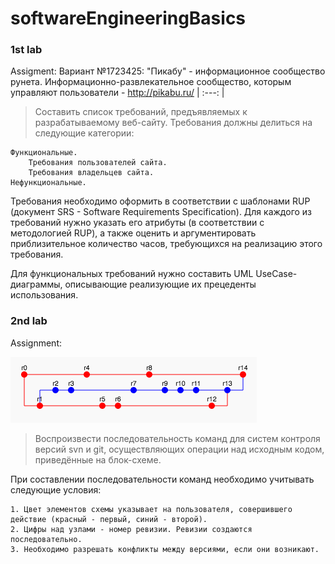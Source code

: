 # softwareEngineeringBasics

### 1st lab 
Assigment:
Вариант №1723425: "Пикабу" - информационное сообщество рунета. Информационно-развлекательное сообщество, которым управляют пользователи - http://pikabu.ru/ | 
:---: |
> Составить список требований, предъявляемых к разрабатываемому веб-сайту. Требования должны делиться на следующие категории:

    Функциональные.
        Требования пользователей сайта.
        Требования владельцев сайта.
    Нефункциональные.

Требования необходимо оформить в соответствии с шаблонами RUP (документ SRS - Software Requirements Specification). Для каждого из требований нужно указать его атрибуты (в соответствии с методологией RUP), а также оценить и аргументировать приблизительное количество часов, требующихся на реализацию этого требования.

Для функциональных требований нужно составить UML UseCase-диаграммы, описывающие реализующие их прецеденты использования. <br/>

### 2nd lab 
Assignment: <br/>

<img src="resources/2.png">

> Воспроизвести последовательность команд для систем контроля версий svn и git, осуществляющих операции над исходным кодом, приведённые на блок-схеме.

При составлении последовательности команд необходимо учитывать следующие условия:

    1. Цвет элементов схемы указывает на пользователя, совершившего действие (красный - первый, синий - второй).
    2. Цифры над узлами - номер ревизии. Ревизии создаются последовательно.
    3. Необходимо разрешать конфликты между версиями, если они возникают.
